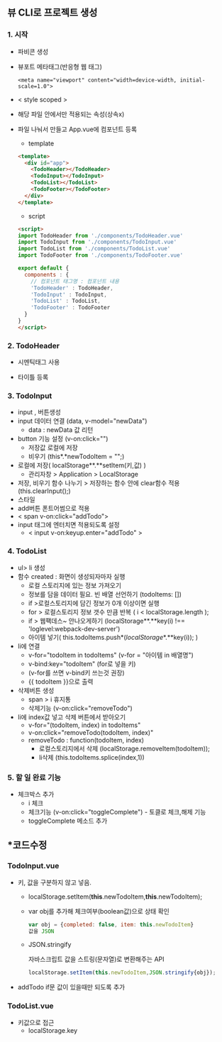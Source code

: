 ## 뷰 CLI로 프로젝트 생성



### 1. 시작

- 파비콘 생성

- 뷰포트 메타태그(반응형 웹 태그)

  ```
  <meta name="viewport" content="width=device-width, initial-scale=1.0">
  ```

-  < style scoped >

  - 해당 파일 안에서만 적용되는 속성(상속x)
  
- 파일 나눠서 만들고 App.vue에 컴포넌트 등록

  - template

  ```html
  <template>
    <div id="app">
      <TodoHeader></TodoHeader>
      <TodoInput></TodoInput>
      <TodoList></TodoList>
      <TodoFooter></TodoFooter>
    </div>
  </template>
  ```

  - script

  ```html
  <script>
  import TodoHeader from './components/TodoHeader.vue'
  import TodoInput from './components/TodoInput.vue'
  import TodoList from './components/TodoList.vue'
  import TodoFooter from './components/TodoFooter.vue'
  
  export default {   
    components : {
      // 컴포넌트 태그명 : 컴포넌트 내용
      'TodoHeader' : TodoHeader,
      'TodoInput' : TodoInput,
      'TodoList' : TodoList,
      'TodoFooter' : TodoFooter
    }
  }
  </script>
  ```

  



### 2. TodoHeader

- 시멘틱태그 사용

- 타이틀 등록

  



### 3. TodoInput

- input , 버튼생성
- input 데이터 연결 (data, v-model="newData")
  - data : newData 값 리턴
- button 기능 설정 (v-on:click="")
  - 저장값 로컬에 저장 
  - 비우기 (this*.*newTodoItem = "";)
- 로컬에 저장( localStorage**.**setItem(키,값) )
  - 관리자창 > Application > LocalStorage
- 저장, 비우기 함수 나누기 > 저장하는 함수 안에 clear함수 적용(this.clearInput();)
- 스타일
- add버튼 폰트어썸으로 적용
- < span v-on:click="addTodo">
- input 태그에 엔터치면 적용되도록 설정
  - < input v-on:keyup.enter="addTodo" > 



### 4. TodoList

- ul> li 생성
- 함수 created : 화면이 생성되자마자 실행
  - 로컬 스토리지에 있는 정보 가져오기
  - 정보를 담을 데이터 필요. 빈 배열 선언하기 (todoItems: [])
  - if >로컬스토리지에 담긴 정보가 0개 이상이면 실행
  - for > 로컬스토리지 정보 갯수 만큼 반복 ( i < localStorage.length );
  - if > 웹팩데스~ 안나오게하기 (localStorage**.**key(i) !== 'loglevel:webpack-dev-server')
  - 아이템 넣기( this.todoItems.push*(*localStorage**.**key(i)); )
- li에 연결
  - v-for="todoItem in todoItems" (v-for = "아이템 in 배열명")
  - v-bind:key="todoItem" (for로 넣을 키)
  - (v-for를 쓰면 v-bind키 쓰는것 권장)
  - {{ todoItem }}으로 출력
- 삭제버튼 생성
  - span > i 휴지통
  - 삭제기능 (v-on:click="removeTodo")
- li에 index값 넣고 삭제 버튼에서 받아오기
  - v-for="(todoItem, index) in todoItems"
  - v-on:click="removeTodo(todoItem, index)"
  - removeTodo : function(todoItem, index)
    - 로컬스토리지에서 삭제 (localStorage.removeItem(todoItem));
    - li삭제 (this.todoItems.splice(index,1))



### 5. 할 일 완료 기능

- 체크박스 추가
  - i 체크
  - 체크기능 (v-on:click="toggleComplete") - 토클로 체크,해제 기능
  - toggleComplete 메소드 추가



## *코드수정

### TodoInput.vue

- 키, 값을 구분하지 않고 넣음.

  - localStorage.setItem(**this**.newTodoItem,**this**.newTodoItem);

  - var obj를 추가해 체크여부(boolean값)으로 상태 확인

    ```JAVASCRIPT
    var obj = {completed: false, item: this.newTodoItem}
    값을 JSON
    ```

  - JSON.stringify

    자바스크립트 값을 스트링(문자열)로 변환해주는 API

    ```javascript
    localStorage.setItem(this.newTodoItem,JSON.stringify{obj});
    ```

- addTodo if문 값이 있을때만 되도록 추가

  

### TodoList.vue

- 키값으로 접근
  - localStorage.key



